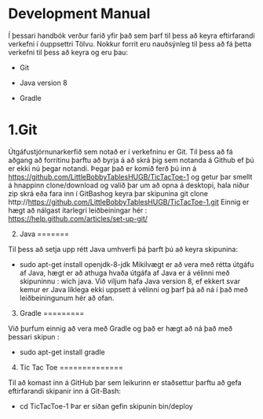 Development Manual
==================

Í þessari handbók verður farið yfir það sem þarf til þess að keyra eftirfarandi verkefni í óuppsettri Tölvu. Nokkur forrit eru nauðsýnleg til þess að fá þetta verkefni til þess að keyra og eru þau:

   - Git

   - Java version 8

   - Gradle

1.Git
=====

Útgáfustjórnunarkerfið sem notað er í verkefninu er Git.
Til þess að fá aðgang að forritinu þarftu að byrja á að skrá þig sem notanda á Github ef þú er ekki nú þegar notandi.
Þegar það er komið ferð þú inn á https://github.com/LittleBobbyTablesHUGB/TicTacToe-1 og getur þar smellt á hnappinn clone/download og valið þar um að opna á desktopi, hala niður zip skrá eða fara inn í GitBashog keyra þar skipunina git clone http://https://github.com/LittleBobbyTablesHUGB/TicTacToe-1.git
Einnig er hægt að nálgast ítarlegri leiðbeiningar hér : https://help.github.com/articles/set-up-git/

2. Java
=======

Til þess að setja upp rétt Java umhverfi þá þarft þú að keyra skipunina:
- sudo apt-get install openjdk-8-jdk
Mikilvægt er að vera með rétta útgáfu af Java, hægt er að athuga hvaða útgáfa af Java er á vélinni með skipuninnu : wich java. Við viljum hafa Java version 8, ef ekkert svar kemur er Java líklega ekki uppsett á vélinni og þarf þá að ná í það með leiðbeiningunum hér að ofan.

3. Gradle
=========

Við þurfum einnig að vera með Gradle og það er hægt að ná það með þessari skipun :
- sudo apt-get install gradle

4. Tic Tac Toe
==============

Til að komast inn á GitHub þar sem leikurinn er staðsettur þarftu að gefa eftirfarandi skipanir inn á Git-Bash:
- cd TicTacToe-1
Þar er síðan gefin skipunin bin/deploy


